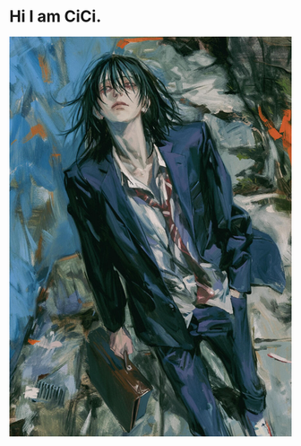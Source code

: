 # Hi I am CiCi.

<div align="center">
<img hight="300" alt="JPG" align="center" src="IMG_0380.jpg">
</div>

</br>
</br>
</br>
